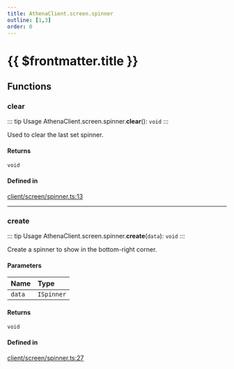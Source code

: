 ```yaml
---
title: AthenaClient.screen.spinner
outline: [1,3]
order: 0
---
```


# {{ $frontmatter.title }}


## Functions

### clear

::: tip Usage
AthenaClient.screen.spinner.**clear**(): `void`
:::

Used to clear the last set spinner.

#### Returns

`void`

#### Defined in

[client/screen/spinner.ts:13](https://github.com/Stuyk/altv-athena/blob/3dfaad7/src/core/client/screen/spinner.ts#L13)

___

### create

::: tip Usage
AthenaClient.screen.spinner.**create**(`data`): `void`
:::

Create a spinner to show in the bottom-right corner.

#### Parameters

| Name | Type |
| :------ | :------ |
| `data` | `ISpinner` |

#### Returns

`void`

#### Defined in

[client/screen/spinner.ts:27](https://github.com/Stuyk/altv-athena/blob/3dfaad7/src/core/client/screen/spinner.ts#L27)
